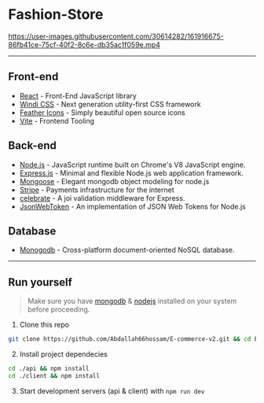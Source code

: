 # Fashion-Store

https://user-images.githubusercontent.com/30614282/161916675-86fb41ce-75cf-40f2-8c6e-db35ac1f059e.mp4

---
## Front-end
- [React](https://es.reactjs.org/) - Front-End JavaScript library
- [Windi CSS](https://windicss.org/) - Next generation utility-first CSS framework
- [Feather Icons](https://feathericons.com/) - Simply beautiful open source icons
- [Vite](https://vitejs.dev/) - Frontend Tooling

## Back-end 
- [Node.js](https://nodejs.org/) - JavaScript runtime built on Chrome's V8 JavaScript engine.
- [Express.js](https://expressjs.com/) - Minimal and flexible Node.js web application framework.
- [Mongoose](https://mongoosejs.com/) - Elegant mongodb object modeling for node.js 
- [Stripe](https://stripe.com/docs/js) - Payments infrastructure for the internet
- [celebrate](https://github.com/arb/celebrate) - A joi validation middleware for Express.
- [JsonWebToken](https://github.com/auth0/node-jsonwebtoken) - An implementation of JSON Web Tokens for Node.js

## Database
- [Monogodb](https://www.mongodb.com/) - Cross-platform document-oriented NoSQL database.

---
## Run yourself
> Make sure you have [mongodb](https://www.mongodb.com/try/download/community) & [nodejs](https://nodejs.org/) installed on your system before proceeding.

1. Clone this repo
```bash
git clone https://github.com/Abdallah66hossam/E-commerce-v2.git && cd E-commerce-v2
```
2. Install project dependecies
```bash
cd ./api && npm install
cd ./client && npm install
```
3. Start development servers (api & client) with `npm run dev`
